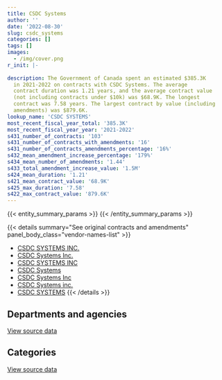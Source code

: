 ```yaml
---
title: CSDC Systems
author: ''
date: '2022-08-30'
slug: csdc_systems
categories: []
tags: []
images:
  - /img/cover.png
r_init: |-
  
description: The Government of Canada spent an estimated $385.3K
  in 2021-2022 on contracts with CSDC Systems. The average
  contract duration was 1.21 years, and the average contract value
  (not including contracts under $10k) was $68.9K. The longest
  contract was 7.58 years. The largest contract by value (including
  amendments) was $879.6K.
lookup_name: 'CSDC SYSTEMS'
most_recent_fiscal_year_total: '385.3K'
most_recent_fiscal_year_year: '2021-2022'
s431_number_of_contracts: '103'
s431_number_of_contracts_with_amendments: '16'
s431_number_of_contracts_amendments_percentage: '16%'
s432_mean_amendment_increase_percentage: '179%'
s434_mean_number_of_amendments: '1.44'
s433_total_amendment_increase_value: '1.5M'
s424_mean_duration: '1.21'
s421_mean_contract_value: '68.9K'
s425_max_duration: '7.58'
s422_max_contract_value: '879.6K'
---
```


<script src="/rmarkdown-libs/htmlwidgets/htmlwidgets.js"></script>
<link href="/rmarkdown-libs/datatables-css/datatables-crosstalk.css" rel="stylesheet" />
<script src="/rmarkdown-libs/datatables-binding/datatables.js"></script>
<script src="/rmarkdown-libs/jquery/jquery-3.6.0.min.js"></script>
<link href="/rmarkdown-libs/dt-core-bootstrap/css/dataTables.bootstrap.min.css" rel="stylesheet" />
<link href="/rmarkdown-libs/dt-core-bootstrap/css/dataTables.bootstrap.extra.css" rel="stylesheet" />
<script src="/rmarkdown-libs/dt-core-bootstrap/js/jquery.dataTables.min.js"></script>
<script src="/rmarkdown-libs/dt-core-bootstrap/js/dataTables.bootstrap.min.js"></script>
<link href="/rmarkdown-libs/crosstalk/css/crosstalk.min.css" rel="stylesheet" />
<script src="/rmarkdown-libs/crosstalk/js/crosstalk.min.js"></script>
<script src="/rmarkdown-libs/htmlwidgets/htmlwidgets.js"></script>
<link href="/rmarkdown-libs/datatables-css/datatables-crosstalk.css" rel="stylesheet" />
<script src="/rmarkdown-libs/datatables-binding/datatables.js"></script>
<script src="/rmarkdown-libs/jquery/jquery-3.6.0.min.js"></script>
<link href="/rmarkdown-libs/dt-core-bootstrap/css/dataTables.bootstrap.min.css" rel="stylesheet" />
<link href="/rmarkdown-libs/dt-core-bootstrap/css/dataTables.bootstrap.extra.css" rel="stylesheet" />
<script src="/rmarkdown-libs/dt-core-bootstrap/js/jquery.dataTables.min.js"></script>
<script src="/rmarkdown-libs/dt-core-bootstrap/js/dataTables.bootstrap.min.js"></script>
<link href="/rmarkdown-libs/crosstalk/css/crosstalk.min.css" rel="stylesheet" />
<script src="/rmarkdown-libs/crosstalk/js/crosstalk.min.js"></script>

{{< entity_summary_params >}}
{{< /entity_summary_params >}}

{{< details summary="See original contracts and amendments" panel_body_class="vendor-names-list" >}}
- [CSDC SYSTEMS INC.](https://search.open.canada.ca/en/ct/?sort=contract_value_f%20desc&page=1&search_text=%22CSDC%20SYSTEMS%20INC.%22)
- [CSDC Systems Inc.](https://search.open.canada.ca/en/ct/?sort=contract_value_f%20desc&page=1&search_text=%22CSDC%20Systems%20Inc.%22)
- [CSDC SYSTEMS INC](https://search.open.canada.ca/en/ct/?sort=contract_value_f%20desc&page=1&search_text=%22CSDC%20SYSTEMS%20INC%22)
- [CSDC Systems](https://search.open.canada.ca/en/ct/?sort=contract_value_f%20desc&page=1&search_text=%22CSDC%20Systems%22)
- [CSDC Systems Inc](https://search.open.canada.ca/en/ct/?sort=contract_value_f%20desc&page=1&search_text=%22CSDC%20Systems%20Inc%22)
- [CSDC Systems inc.](https://search.open.canada.ca/en/ct/?sort=contract_value_f%20desc&page=1&search_text=%22CSDC%20Systems%20inc.%22)
- [CSDC SYSTEMS](https://search.open.canada.ca/en/ct/?sort=contract_value_f%20desc&page=1&search_text=%22CSDC%20SYSTEMS%22)
{{< /details >}}

## Departments and agencies

<div id="htmlwidget-1" style="width:100%;height:auto;" class="datatables html-widget"></div>
<script type="application/json" data-for="htmlwidget-1">{"x":{"style":"bootstrap","filter":"none","vertical":false,"data":[["<a href=\"/departments/aafc-aac/\">Agriculture and Agri-Food Canada<\/a>","<a href=\"/departments/aandc-aadnc/\">Crown-Indigenous Relations and Northern Affairs Canada<\/a>","<a href=\"/departments/atssc-scdata/\">Administrative Tribunals Support Service of Canada<\/a>","<a href=\"/departments/cbsa-asfc/\">Canada Border Services Agency<\/a>","<a href=\"/departments/cer-rec/\">Canada Energy Regulator<\/a>","<a href=\"/departments/cfia-acia/\">Canadian Food Inspection Agency<\/a>","<a href=\"/departments/chrc-ccdp/\">Canadian Human Rights Commission<\/a>","<a href=\"/departments/cic/\">Immigration, Refugees and Citizenship Canada<\/a>","<a href=\"/departments/cnsc-ccsn/\">Canadian Nuclear Safety Commission<\/a>","<a href=\"/departments/cpc-cpp/\">Civilian Review and Complaints Commission for the RCMP<\/a>","<a href=\"/departments/crtc/\">Canadian Radio-television and Telecommunications Commission<\/a>","<a href=\"/departments/csc-scc/\">Correctional Service of Canada<\/a>","<a href=\"/departments/csps-efpc/\">Canada School of Public Service<\/a>","<a href=\"/departments/dfatd-maecd/\">Global Affairs Canada<\/a>","<a href=\"/departments/dfo-mpo/\">Fisheries and Oceans Canada<\/a>","<a href=\"/departments/dnd-mdn/\">National Defence<\/a>","<a href=\"/departments/ec/\">Environment and Climate Change Canada<\/a>","<a href=\"/departments/esdc-edsc/\">Employment and Social Development Canada<\/a>","<a href=\"/departments/fcac-acfc/\">Financial Consumer Agency of Canada<\/a>","<a href=\"/departments/fin/\">Department of Finance Canada<\/a>","<a href=\"/departments/iaac-aeic/\">Impact Assessment Agency of Canada<\/a>","<a href=\"/departments/irb-cisr/\">Immigration and Refugee Board of Canada<\/a>","<a href=\"/departments/jus/\">Department of Justice Canada<\/a>","<a href=\"/departments/nrcan-rncan/\">Natural Resources Canada<\/a>","<a href=\"/departments/nserc-crsng/\">Natural Sciences and Engineering Research Council of Canada<\/a>","<a href=\"/departments/nsira-ossnr/\">National Security and Intelligence Review Agency<\/a>","<a href=\"/departments/osfi-bsif/\">Office of the Superintendent of Financial Institutions Canada<\/a>","<a href=\"/departments/pc/\">Parks Canada<\/a>","<a href=\"/departments/pch/\">Canadian Heritage<\/a>","<a href=\"/departments/ppsc-sppc/\">Public Prosecution Service of Canada<\/a>","<a href=\"/departments/ps-sp/\">Public Safety Canada<\/a>","<a href=\"/departments/pwgsc-tpsgc/\">Public Services and Procurement Canada<\/a>","<a href=\"/departments/ssc-spc/\">Shared Services Canada<\/a>","<a href=\"/departments/tbs-sct/\">Treasury Board of Canada Secretariat<\/a>","<a href=\"/departments/tc/\">Transport Canada<\/a>","<a href=\"/departments/tsb-bst/\">Transportation Safety Board of Canada<\/a>","<a href=\"/departments/vac-acc/\">Veterans Affairs Canada<\/a>","<a href=\"/departments/wage/\">Department for Women and Gender Equality<\/a>"],[24669.1,null,8696.07,148270.16,16618.34,30817.13,null,122827.12,13248.97,10955.35,9294.72,161733.93,9079.16,235960.52,52947.46,17768.92,15109.43,175816.26,null,28772.04,7728.56,null,63126.89,32476.88,12838.13,null,17088.93,35373.02,22385.88,4499.13,25302.56,171833.03,98659.32,46843.22,55521.95,2510.48,50890.99,null],[23623.63,65584.36,2168.06,148676.38,10989.11,30901.56,null,233984.34,4400.2,2731.33,3086.93,148311.21,20178.03,131004.63,52947.46,7193.24,28109.9,176297.94,14569.27,27068.3,14123.05,17498.51,59941.74,29435.3,13496.08,null,14949.89,24330.81,22447.21,9861.66,25446.88,140000.65,43363.16,11807.06,81166.96,null,49459.36,6364.1],[5204.95,28693.16,null,148270.16,3058.13,7683.18,null,99965.14,null,null,null,31758.5,9079.16,27426.11,null,7193.24,37386.24,175816.26,null,26455.7,11552.63,23225.3,14627.26,7313.63,10295.34,null,3714.52,5149.65,5581.14,2631.71,31728.15,143502.59,36769.07,30902.04,null,null,16366.55,8446.89],[null,null,null,36965.99,null,null,12109.45,null,null,null,null,null,2263.57,null,null,null,46739.03,43833.64,null,26473.73,2566.78,23225.3,null,null,null,11574.56,null,null,null,null,19075.12,86321.31,null,37865.07,null,null,34197.15,2105.94]],"container":"<table class=\"table table-striped table-hover row-border order-column display\">\n  <thead>\n    <tr>\n      <th>Department<\/th>\n      <th>2018-2019<\/th>\n      <th>2019-2020<\/th>\n      <th>2020-2021<\/th>\n      <th>2021-2022<\/th>\n    <\/tr>\n  <\/thead>\n<\/table>","options":{"order":[[4,"desc"]],"pageLength":10,"autoWidth":true,"columnDefs":[{"targets":1,"render":"function(data, type, row, meta) {\n    return type !== 'display' ? data : DTWidget.formatCurrency(data, \"$\", 2, 3, \",\", \".\", true, null);\n  }"},{"targets":2,"render":"function(data, type, row, meta) {\n    return type !== 'display' ? data : DTWidget.formatCurrency(data, \"$\", 2, 3, \",\", \".\", true, null);\n  }"},{"targets":3,"render":"function(data, type, row, meta) {\n    return type !== 'display' ? data : DTWidget.formatCurrency(data, \"$\", 2, 3, \",\", \".\", true, null);\n  }"},{"targets":4,"render":"function(data, type, row, meta) {\n    return type !== 'display' ? data : DTWidget.formatCurrency(data, \"$\", 2, 3, \",\", \".\", true, null);\n  }"},{"width":"16%","targets":[1,2,3,4]},{"className":"dt-right","targets":[1,2,3,4]}],"orderClasses":false}},"evals":["options.columnDefs.0.render","options.columnDefs.1.render","options.columnDefs.2.render","options.columnDefs.3.render"],"jsHooks":[]}</script>
<p class="text-right">
<a href="https://github.com/GoC-Spending/contracts-data/tree/main/data/out/vendors/csdc_systems/summary_by_fiscal_year_by_department.csv" class="source-data-link btn btn-link">View source data</a>
</p>

## Categories

<div id="htmlwidget-2" style="width:100%;height:auto;" class="datatables html-widget"></div>
<script type="application/json" data-for="htmlwidget-2">{"x":{"style":"bootstrap","filter":"none","vertical":false,"data":[["<a href=\"/categories/defence/\">Defence<\/a>","<a href=\"/categories/information_technology/\">Information technology<\/a>"],[17768.92,1711894.73],[7193.24,1688325.08],[7193.24,952603.15],[null,385316.65]],"container":"<table class=\"table table-striped table-hover row-border order-column display\">\n  <thead>\n    <tr>\n      <th>Category<\/th>\n      <th>2018-2019<\/th>\n      <th>2019-2020<\/th>\n      <th>2020-2021<\/th>\n      <th>2021-2022<\/th>\n    <\/tr>\n  <\/thead>\n<\/table>","options":{"order":[[4,"desc"]],"dom":"t","pageLength":30,"autoWidth":true,"columnDefs":[{"targets":1,"render":"function(data, type, row, meta) {\n    return type !== 'display' ? data : DTWidget.formatCurrency(data, \"$\", 2, 3, \",\", \".\", true, null);\n  }"},{"targets":2,"render":"function(data, type, row, meta) {\n    return type !== 'display' ? data : DTWidget.formatCurrency(data, \"$\", 2, 3, \",\", \".\", true, null);\n  }"},{"targets":3,"render":"function(data, type, row, meta) {\n    return type !== 'display' ? data : DTWidget.formatCurrency(data, \"$\", 2, 3, \",\", \".\", true, null);\n  }"},{"targets":4,"render":"function(data, type, row, meta) {\n    return type !== 'display' ? data : DTWidget.formatCurrency(data, \"$\", 2, 3, \",\", \".\", true, null);\n  }"},{"width":"16%","targets":[1,2,3,4]},{"className":"dt-right","targets":[1,2,3,4]}],"orderClasses":false,"lengthMenu":[10,25,30,50,100]}},"evals":["options.columnDefs.0.render","options.columnDefs.1.render","options.columnDefs.2.render","options.columnDefs.3.render"],"jsHooks":[]}</script>
<p class="text-right">
<a href="https://github.com/GoC-Spending/contracts-data/tree/main/data/out/vendors/csdc_systems/summary_by_fiscal_year_by_category.csv" class="source-data-link btn btn-link">View source data</a>
</p>
